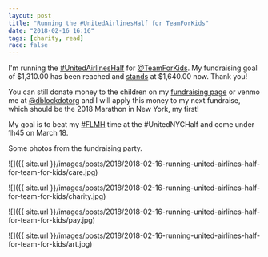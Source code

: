 ```yaml
---
layout: post
title: "Running the #UnitedAirlinesHalf for TeamForKids"
date: "2018-02-16 16:16"
tags: [charity, read]
race: false
---
```

I'm running the [#UnitedAirlinesHalf](http://www.nyrr.org/races-and-events/2018/united-airlines-nyc-half) for [@TeamForKids](https://runwithtfk.org/Events/Details/101). My fundraising goal of $1,310.00 has been reached and [stands](https://runwithtfk.org/Profile/PublicPage/57858) at $1,640.00 now. Thank you!

You can still donate money to the children on my [fundraising page](https://runwithtfk.org/Profile/PublicPage/57858) or venmo me at [@dblockdotorg](https://venmo.com/dblockdotorg) and I will apply this money to my next fundraise, which should be the 2018 Marathon in New York, my first!

My goal is to beat my [#FLMH](/2018/01/21/run-13.34mi-1h47m18s.html) time at the #UnitedNYCHalf and come under 1h45 on March 18.

Some photos from the fundraising party.

![]({{ site.url }}/images/posts/2018/2018-02-16-running-united-airlines-half-for-team-for-kids/care.jpg)

![]({{ site.url }}/images/posts/2018/2018-02-16-running-united-airlines-half-for-team-for-kids/charity.jpg)

![]({{ site.url }}/images/posts/2018/2018-02-16-running-united-airlines-half-for-team-for-kids/pay.jpg)

![]({{ site.url }}/images/posts/2018/2018-02-16-running-united-airlines-half-for-team-for-kids/art.jpg)
